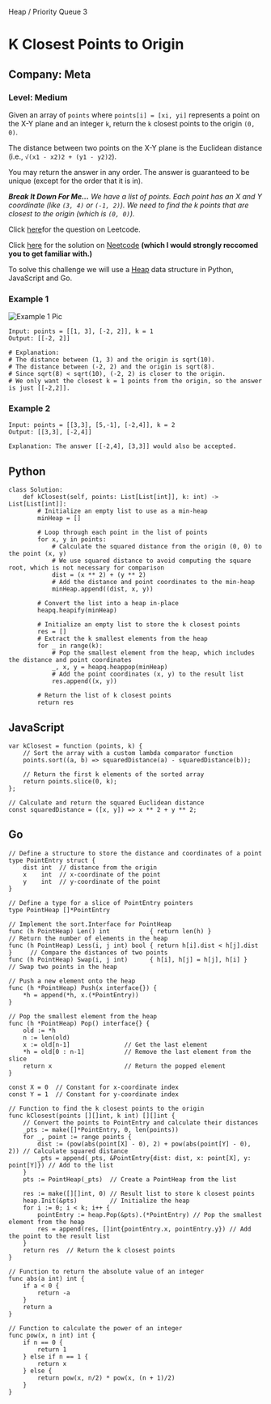 Heap / Priority Queue 3
# K Closest Points to Origin
## Company: Meta 
### Level: Medium

Given an array of `points` where `points[i] = [xi, yi]` represents a point on the X-Y plane and an integer `k`, return the `k` closest points to the origin `(0, 0)`.

The distance between two points on the X-Y plane is the Euclidean distance (i.e., `√(x1 - x2)2 + (y1 - y2)2`).

You may return the answer in any order. The answer is guaranteed to be unique (except for the order that it is in).

***Break It Down For Me...***
*We have a list of points. Each point has an X and Y coordinate (like `(3, 4)` or `(-1, 2)`).*
*We need to find the k points that are closest to the origin (which is `(0, 0)`).*

Click [here](https://leetcode.com/problems/k-closest-points-to-origin/description/)for the question on Leetcode.

Click [here](https://www.youtube.com/watch?v=rI2EBUEMfTk) for the solution on [Neetcode](https://neetcode.io/) **(which I would strongly reccomed you to get familiar with.)**

To solve this challenge we will use a [Heap](https://www.studysmarter.co.uk/explanations/computer-science/data-structures/heap-data-structure/#:~:text=A%20heap%20data%20structure%20is%20a%20type%20of%20binary%20tree,priority%20queues%2C%20or%20scheduling%20programs.) data structure in Python, JavaScript and Go.


### Example 1
![Example 1 Pic](https://assets.leetcode.com/uploads/2021/03/03/closestplane1.jpg)
```
Input: points = [[1, 3], [-2, 2]], k = 1
Output: [[-2, 2]]

# Explanation:
# The distance between (1, 3) and the origin is sqrt(10).
# The distance between (-2, 2) and the origin is sqrt(8).
# Since sqrt(8) < sqrt(10), (-2, 2) is closer to the origin.
# We only want the closest k = 1 points from the origin, so the answer is just [[-2,2]].
```

### Example 2
```
Input: points = [[3,3], [5,-1], [-2,4]], k = 2
Output: [[3,3], [-2,4]]

Explanation: The answer [[-2,4], [3,3]] would also be accepted.
```

## Python
```
class Solution:
    def kClosest(self, points: List[List[int]], k: int) -> List[List[int]]:
        # Initialize an empty list to use as a min-heap
        minHeap = []

        # Loop through each point in the list of points
        for x, y in points:
            # Calculate the squared distance from the origin (0, 0) to the point (x, y)
            # We use squared distance to avoid computing the square root, which is not necessary for comparison
            dist = (x ** 2) + (y ** 2)
            # Add the distance and point coordinates to the min-heap
            minHeap.append((dist, x, y))
        
        # Convert the list into a heap in-place
        heapq.heapify(minHeap)
        
        # Initialize an empty list to store the k closest points
        res = []
        # Extract the k smallest elements from the heap
        for _ in range(k):
            # Pop the smallest element from the heap, which includes the distance and point coordinates
            _, x, y = heapq.heappop(minHeap)
            # Add the point coordinates (x, y) to the result list
            res.append((x, y))
        
        # Return the list of k closest points
        return res
```

## JavaScript
```
var kClosest = function (points, k) {
    // Sort the array with a custom lambda comparator function
    points.sort((a, b) => squaredDistance(a) - squaredDistance(b));

    // Return the first k elements of the sorted array
    return points.slice(0, k);
};

// Calculate and return the squared Euclidean distance
const squaredDistance = ([x, y]) => x ** 2 + y ** 2;
```

## Go
```
// Define a structure to store the distance and coordinates of a point
type PointEntry struct {
    dist int  // distance from the origin
    x    int  // x-coordinate of the point
    y    int  // y-coordinate of the point
}

// Define a type for a slice of PointEntry pointers
type PointHeap []*PointEntry

// Implement the sort.Interface for PointHeap
func (h PointHeap) Len() int           { return len(h) }                    // Return the number of elements in the heap
func (h PointHeap) Less(i, j int) bool { return h[i].dist < h[j].dist }     // Compare the distances of two points
func (h PointHeap) Swap(i, j int)      { h[i], h[j] = h[j], h[i] }          // Swap two points in the heap

// Push a new element onto the heap
func (h *PointHeap) Push(x interface{}) {
    *h = append(*h, x.(*PointEntry))
}

// Pop the smallest element from the heap
func (h *PointHeap) Pop() interface{} {
    old := *h
    n := len(old)
    x := old[n-1]               // Get the last element
    *h = old[0 : n-1]           // Remove the last element from the slice
    return x                    // Return the popped element
}

const X = 0  // Constant for x-coordinate index
const Y = 1  // Constant for y-coordinate index

// Function to find the k closest points to the origin
func kClosest(points [][]int, k int) [][]int {
    // Convert the points to PointEntry and calculate their distances
    _pts := make([]*PointEntry, 0, len(points))
    for _, point := range points {
        dist := (pow(abs(point[X] - 0), 2) + pow(abs(point[Y] - 0), 2)) // Calculate squared distance
        _pts = append(_pts, &PointEntry{dist: dist, x: point[X], y: point[Y]}) // Add to the list
    }
    pts := PointHeap(_pts)  // Create a PointHeap from the list
    
    res := make([][]int, 0) // Result list to store k closest points
    heap.Init(&pts)         // Initialize the heap
    for i := 0; i < k; i++ {
        pointEntry := heap.Pop(&pts).(*PointEntry) // Pop the smallest element from the heap
        res = append(res, []int{pointEntry.x, pointEntry.y}) // Add the point to the result list
    }
    return res  // Return the k closest points
}

// Function to return the absolute value of an integer
func abs(a int) int {
    if a < 0 {
        return -a
    }
    return a
}

// Function to calculate the power of an integer
func pow(x, n int) int {
    if n == 0 {
        return 1
    } else if n == 1 {
        return x
    } else {
        return pow(x, n/2) * pow(x, (n + 1)/2)
    }
}
```